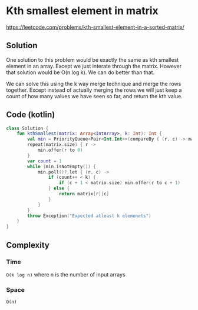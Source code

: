 # Kth smallest element in matrix
https://leetcode.com/problems/kth-smallest-element-in-a-sorted-matrix/
## Solution
One solution to this problem would be exactly the same as kth smallest element in an array. Except we just interate through the matrix. However that solution would be O(n log k). We can do better than that.

We can solve this using the k way merge technique and merge the rows together. Except instead of actually merging the rows we will just keep a count of how many values we have seen so far, and return the kth value.
## Code (kotlin)
```kotlin
class Solution {
    fun kthSmallest(matrix: Array<IntArray>, k: Int): Int {
        val min = PriorityQueue<Pair<Int,Int>>(compareBy { (r, c) -> matrix[r][c] } )
        repeat(matrix.size) { r ->
            min.offer(r to 0)
        }
        var count = 1
        while (min.isNotEmpty()) {
            min.poll()?.let { (r, c) ->
                if (count++ < k) {
                    if (c + 1 < matrix.size) min.offer(r to c + 1)
                } else {
                    return matrix[r][c]
                }
            }
        }
        throw Exception("Expected atleast k elemenets")
    }
}
```
## Complexity
### Time
`O(k log n)` where n is the number of input arrays
### Space
`O(n)`

